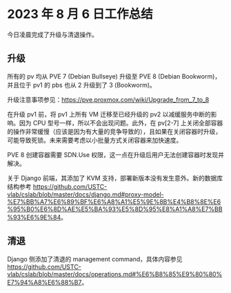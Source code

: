 # 2023 年 8 月 6 日工作总结

今日凌晨完成了升级与清退操作。

## 升级

所有的 pv 均从 PVE 7 (Debian Bullseye) 升级至 PVE 8 (Debian Bookworm)，并且位于 pv1 的 pbs 也从 2 升级到了 3 (Bookworm)。

升级注意事项参见：https://pve.proxmox.com/wiki/Upgrade_from_7_to_8

在升级 pv1 前，将 pv1 上所有 VM 迁移至已经升级的 pv2 以减缓服务中断的影响。因为 CPU 型号一样，所以不会出现问题。此外，在 pv\[2-7\] 上关闭全部容器的操作非常缓慢（应该是因为有大量的竞争导致的），且如果在关闭容器时升级，可能导致死锁。未来需要考虑以小批量方式关闭容器来加快速度。

PVE 8 创建容器需要 SDN.Use 权限，这一点在升级后用户无法创建容器时发现并解决。

关于 Django 前端，其添加了 KVM 支持，部署新版本没有发生意外。新的数据库结构参考 <https://github.com/USTC-vlab/cslab/blob/master/docs/django.md#proxy-model-%E7%BB%A7%E6%89%BF%E6%A8%A1%E5%9E%8B%E4%B8%8E%E6%95%B0%E6%8D%AE%E5%BA%93%E5%8D%95%E8%A1%A8%E7%BB%93%E6%9E%84>。

## 清退

Django 侧添加了清退的 management command，具体内容参见 <https://github.com/USTC-vlab/cslab/blob/master/docs/operations.md#%E6%B8%85%E9%80%80%E7%94%A8%E6%88%B7>。
